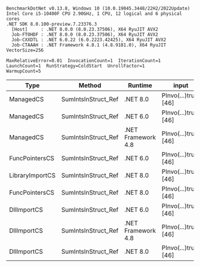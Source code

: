 ```

BenchmarkDotNet v0.13.8, Windows 10 (10.0.19045.3448/22H2/2022Update)
Intel Core i5-10400F CPU 2.90GHz, 1 CPU, 12 logical and 6 physical cores
.NET SDK 8.0.100-preview.7.23376.3
  [Host]     : .NET 8.0.0 (8.0.23.37506), X64 RyuJIT AVX2
  Job-FTOHDF : .NET 8.0.0 (8.0.23.37506), X64 RyuJIT AVX2
  Job-CXXDTL : .NET 6.0.22 (6.0.2223.42425), X64 RyuJIT AVX2
  Job-CTAAAH : .NET Framework 4.8.1 (4.8.9181.0), X64 RyuJIT VectorSize=256

MaxRelativeError=0.01  InvocationCount=1  IterationCount=1  
LaunchCount=1  RunStrategy=ColdStart  UnrollFactor=1  
WarmupCount=5  

```
| Type            | Method              | Runtime            | input                | Mean        | Error | Median      | Min         | Max         | Allocated |
|---------------- |-------------------- |------------------- |--------------------- |------------:|------:|------------:|------------:|------------:|----------:|
| ManagedCS       | SumIntsInStruct_Ref | .NET 8.0           | PInvo(...)truct [46] |    365.3 μs |    NA |    365.3 μs |    365.3 μs |    365.3 μs |     400 B |
| ManagedCS       | SumIntsInStruct_Ref | .NET 6.0           | PInvo(...)truct [46] |    376.5 μs |    NA |    376.5 μs |    376.5 μs |    376.5 μs |     640 B |
| ManagedCS       | SumIntsInStruct_Ref | .NET Framework 4.8 | PInvo(...)truct [46] |    531.8 μs |    NA |    531.8 μs |    531.8 μs |    531.8 μs |         - |
| FuncPointersCS  | SumIntsInStruct_Ref | .NET 6.0           | PInvo(...)truct [46] | 31,469.8 μs |    NA | 31,469.8 μs | 31,469.8 μs | 31,469.8 μs |     640 B |
| LibraryImportCS | SumIntsInStruct_Ref | .NET 8.0           | PInvo(...)truct [46] | 31,811.6 μs |    NA | 31,811.6 μs | 31,811.6 μs | 31,811.6 μs |     400 B |
| FuncPointersCS  | SumIntsInStruct_Ref | .NET 8.0           | PInvo(...)truct [46] | 31,896.3 μs |    NA | 31,896.3 μs | 31,896.3 μs | 31,896.3 μs |     400 B |
| DllImportCS     | SumIntsInStruct_Ref | .NET 6.0           | PInvo(...)truct [46] | 41,565.6 μs |    NA | 41,565.6 μs | 41,565.6 μs | 41,565.6 μs |     640 B |
| DllImportCS     | SumIntsInStruct_Ref | .NET Framework 4.8 | PInvo(...)truct [46] | 41,633.1 μs |    NA | 41,633.1 μs | 41,633.1 μs | 41,633.1 μs |         - |
| DllImportCS     | SumIntsInStruct_Ref | .NET 8.0           | PInvo(...)truct [46] | 41,849.8 μs |    NA | 41,849.8 μs | 41,849.8 μs | 41,849.8 μs |     400 B |
